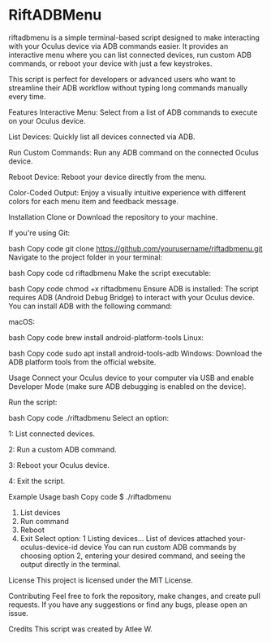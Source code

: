 # RiftADBMenu
riftadbmenu is a simple terminal-based script designed to make interacting with your Oculus device via ADB commands easier. It provides an interactive menu where you can list connected devices, run custom ADB commands, or reboot your device with just a few keystrokes.

This script is perfect for developers or advanced users who want to streamline their ADB workflow without typing long commands manually every time.

Features
Interactive Menu: Select from a list of ADB commands to execute on your Oculus device.

List Devices: Quickly list all devices connected via ADB.

Run Custom Commands: Run any ADB command on the connected Oculus device.

Reboot Device: Reboot your device directly from the menu.

Color-Coded Output: Enjoy a visually intuitive experience with different colors for each menu item and feedback message.

Installation
Clone or Download the repository to your machine.

If you're using Git:

bash
Copy code
git clone https://github.com/yourusername/riftadbmenu.git
Navigate to the project folder in your terminal:

bash
Copy code
cd riftadbmenu
Make the script executable:

bash
Copy code
chmod +x riftadbmenu
Ensure ADB is installed: The script requires ADB (Android Debug Bridge) to interact with your Oculus device. You can install ADB with the following command:

macOS:

bash
Copy code
brew install android-platform-tools
Linux:

bash
Copy code
sudo apt install android-tools-adb
Windows: Download the ADB platform tools from the official website.

Usage
Connect your Oculus device to your computer via USB and enable Developer Mode (make sure ADB debugging is enabled on the device).

Run the script:

bash
Copy code
./riftadbmenu
Select an option:

1: List connected devices.

2: Run a custom ADB command.

3: Reboot your Oculus device.

4: Exit the script.

Example Usage
bash
Copy code
$ ./riftadbmenu
1. List devices
2. Run command
3. Reboot
4. Exit
Select option: 1
Listing devices...
List of devices attached
your-oculus-device-id  device
You can run custom ADB commands by choosing option 2, entering your desired command, and seeing the output directly in the terminal.

License
This project is licensed under the MIT License.

Contributing
Feel free to fork the repository, make changes, and create pull requests. If you have any suggestions or find any bugs, please open an issue.

Credits
This script was created by Atlee W.
